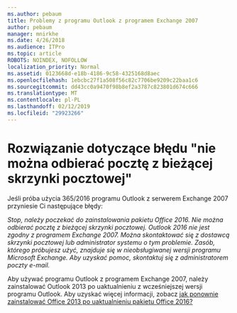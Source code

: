 ```yaml
---
ms.author: pebaum
title: Problemy z programu Outlook z programem Exchange 2007
author: pebaum
manager: mnirkhe
ms.date: 4/26/2018
ms.audience: ITPro
ms.topic: article
ROBOTS: NOINDEX, NOFOLLOW
localization_priority: Normal
ms.assetid: 0123668d-e18b-4186-9c58-4325168d8aec
ms.openlocfilehash: 1ebcbc27f1a508f56c82c7706be9209c22baa1c6
ms.sourcegitcommit: dd43cc0a9470f98b8ef2a3787c823801d674c666
ms.translationtype: MT
ms.contentlocale: pl-PL
ms.lasthandoff: 02/12/2019
ms.locfileid: "29923266"
---
```

# <a name="solution-for-error-you-wont-be-able-to-receive-mail-from-a-current-mailbox"></a>Rozwiązanie dotyczące błędu "nie można odbierać pocztę z bieżącej skrzynki pocztowej"
Jeśli próba użycia 365/2016 programu Outlook z serwerem Exchange 2007 przyniesie Ci następujące błędy:

*Stop, należy poczekać do zainstalowania pakietu Office 2016. Nie można odbierać pocztę z bieżącej skrzynki pocztowej. Outlook 2016 nie jest zgodny z programem Exchange 2007. Można skontaktować się z dostawcą skrzynki pocztowej lub administrator systemu o tym problemie. Zasób, którego próbujesz użyć, znajduje się w nieobsługiwanej wersji programu Microsoft Exchange. Aby uzyskać pomoc, skontaktuj się z administratorem poczty e-mail.*

Aby używać programu Outlook z programem Exchange 2007, należy zainstalować Outlook 2013 po uaktualnieniu z wcześniejszej wersji programu Outlook. Aby uzyskać więcej informacji, zobacz [jak ponownie zainstalować Office 2013 po uaktualnieniu pakietu Office 2016?](https://support.office.com/article/a6ca92f4-cbb4-4609-9fdb-f8d3dd6812f3)